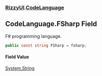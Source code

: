 ### [RizzyUI](RizzyUI 'RizzyUI').[CodeLanguage](RizzyUI.CodeLanguage 'RizzyUI.CodeLanguage')

## CodeLanguage.FSharp Field

F# programming language.

```csharp
public const string FSharp = fsharp;
```

#### Field Value
[System.String](https://docs.microsoft.com/en-us/dotnet/api/System.String 'System.String')